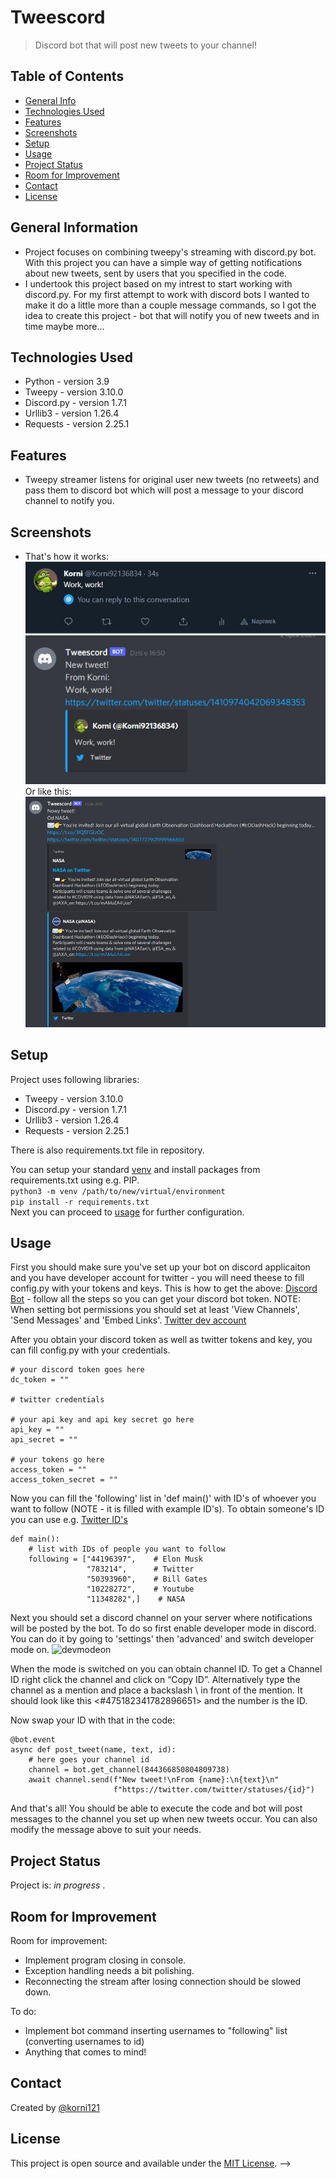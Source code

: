 # Tweescord
>Discord bot that will post new tweets to your channel!


## Table of Contents
* [General Info](#general-information)
* [Technologies Used](#technologies-used)
* [Features](#features)
* [Screenshots](#screenshots)
* [Setup](#setup)
* [Usage](#usage)
* [Project Status](#project-status)
* [Room for Improvement](#room-for-improvement)
* [Contact](#contact)
* [License](#license)

## General Information
- Project focuses on combining tweepy's streaming with discord.py bot. With this project you can have a simple way of getting notifications about new tweets, sent by users that you specified in the code. 
- I undertook this project based on my intrest to start working with discord.py. For my first attempt to work with discord bots I wanted to make it do a little more than a couple message commands, so I got the idea to create this project - bot that will notify you of new tweets and in time maybe more...


## Technologies Used
- Python - version 3.9
- Tweepy - version 3.10.0
- Discord.py - version 1.7.1
- Urllib3 - version 1.26.4
- Requests - version 2.25.1


## Features
- Tweepy streamer listens for original user new tweets (no retweets) and pass them to discord bot which will post a message to your discord channel to notify you.


## Screenshots
- That's how it works:  
![MyTweet](./img/twt1.jpg)
![Discord1](./img/dsc1.jpg)
Or like this:  
![Discord2](./img/dsc2.jpg)

## Setup
Project uses following libraries:
- Tweepy - version 3.10.0
- Discord.py - version 1.7.1
- Urllib3 - version 1.26.4
- Requests - version 2.25.1

There is also requirements.txt file in repository.

You can setup your standard [venv](https://docs.python.org/3/library/venv.html) and install packages from requirements.txt using e.g. PIP.  
```python3 -m venv /path/to/new/virtual/environment```  
```pip install -r requirements.txt```  
Next you can proceed to [usage](#usage) for further configuration.


## Usage
First you should make sure you've set up your bot on discord applicaiton and you have developer account for twitter - you will need theese to fill config.py with your tokens and keys.
This is how to get the above:
[Discord Bot](https://discordpy.readthedocs.io/en/stable/discord.html) - follow all the steps so you can get your discord bot token. NOTE: When setting bot permissions you should set at least 'View Channels', 'Send Messages' and 'Embed Links'.
[Twitter dev account](https://dev.to/sumedhpatkar/beginners-guide-how-to-apply-for-a-twitter-developer-account-1kh7)


After you obtain your discord token as well as twitter tokens and key, you can fill config.py with your credentials.
```
# your discord token goes here
dc_token = ""

# twitter credentials

# your api key and api key secret go here
api_key = ""
api_secret = ""

# your tokens go here
access_token = ""
access_token_secret = ""
```


Now you can fill the 'following' list in 'def main()' with ID's of whoever you want to follow (NOTE - it is filled with example ID's). To obtain someone's ID you can use e.g. [Twitter ID's](https://tweeterid.com/)
```
def main():
    # list with IDs of people you want to follow
    following = ["44196397",    # Elon Musk
                 "783214",      # Twitter
                 "50393960",    # Bill Gates
                 "10228272",    # Youtube
                 "11348282",]    # NASA 
```


Next you should set a discord channel on your server where notifications will be posted by the bot. To do so first enable developer mode in discord. You can do it by going to 'settings' then 'advanced' and switch developer mode on.
![devmodeon](./img/dscdev.jpg)

When the mode is switched on you can obtain channel ID. To get a Channel ID right click the channel and click on “Copy ID”. Alternatively type the channel as a mention and place a backslash \ in front of the mention. It should look like this <#475182341782896651> and the number is the ID.

Now swap your ID with that in the code:
```
@bot.event
async def post_tweet(name, text, id):
    # here goes your channel id
    channel = bot.get_channel(844366850804809738)
    await channel.send(f"New tweet!\nFrom {name}:\n{text}\n"
                       f"https://twitter.com/twitter/statuses/{id}")
```


And that's all! You should be able to execute the code and bot will post messages to the channel you set up when new tweets occur. You can also modify the message above to suit your needs.

## Project Status
Project is: _in progress_ .


## Room for Improvement
Room for improvement:
- Implement program closing in console.
- Exception handling needs a bit polishing.
- Reconnecting the stream after losing connection should be slowed down.

To do:
- Implement bot command inserting usernames to "following" list (converting usernames to id)
- Anything that comes to mind!


## Contact
Created by [@korni121](https://www.github.com/korni121)


## License
This project is open source and available under the [MIT License](). -->

